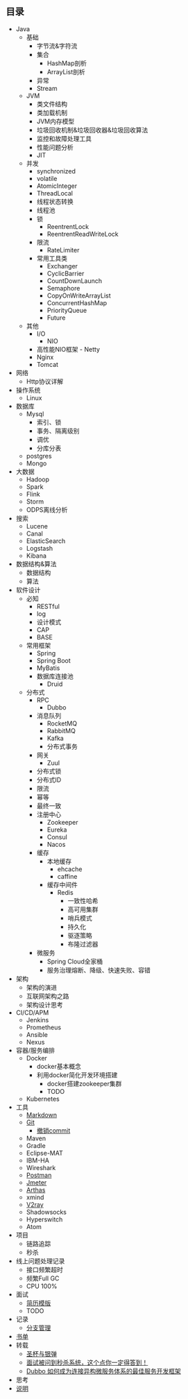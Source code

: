 ## 目录
- Java
  - 基础
    - 字节流&字符流
    - 集合
      - HashMap剖析
      - ArrayList剖析
    - 异常
    - Stream
  - JVM
    - 类文件结构
    - 类加载机制
    - JVM内存模型
    - 垃圾回收机制&垃圾回收器&垃圾回收算法
    - 监控和故障处理工具
    - 性能问题分析
    - JIT
  - 并发
    - synchronized
    - volatile
    - AtomicInteger
    - ThreadLocal
    - 线程状态转换
    - 线程池
    - 锁
      - ReentrentLock
      - ReentrentReadWriteLock
    - 限流
      - RateLimiter
    - 常用工具类
      - Exchanger
      - CyclicBarrier
      - CountDownLaunch
      - Semaphore
      - CopyOnWriteArrayList
      - ConcurrentHashMap
      - PriorityQueue
      - Future
  - 其他
    - I/O
      - NIO
    - 高性能NIO框架 - Netty
    - Nginx
    - Tomcat
- 网络
  - Http协议详解
- 操作系统
  - Linux
- 数据库
  - Mysql
    - 索引、锁
    - 事务、隔离级别
    - 调优
    - 分库分表
  - postgres
  - Mongo
- 大数据
  - Hadoop
  - Spark
  - Flink
  - Storm
  - ODPS离线分析
- 搜索
  - Lucene
  - Canal
  - ElasticSearch
  - Logstash
  - Kibana
- 数据结构&算法
  - 数据结构
  - 算法
- 软件设计
  - 必知
    - RESTful
    - log
    - 设计模式
    - CAP
    - BASE
  - 常用框架
    - Spring
    - Spring Boot
    - MyBatis
    - 数据库连接池
      - Druid
  - 分布式
    - RPC
      - Dubbo
    - 消息队列
      - RocketMQ
      - RabbitMQ
      - Kafka
      - 分布式事务
    - 网关
      - Zuul
    - 分布式锁
    - 分布式ID
    - 限流
    - 幂等
    - 最终一致
    - 注册中心
      - Zookeeper
      - Eureka
      - Consul
      - Nacos
    - 缓存
      - 本地缓存
        - ehcache
        - caffine
      - 缓存中间件
        - Redis
          - 一致性哈希
          - 高可用集群
          - 哨兵模式
          - 持久化
          - 驱逐策略
          - 布隆过滤器
    - 微服务
      - Spring Cloud全家桶
      - 服务治理熔断、降级、快速失败、容错
- 架构
  - 架构的演进
  - 互联网架构之路
  - 架构设计思考
- CI/CD/APM
  - Jenkins
  - Prometheus
  - Ansible
  - Nexus
- 容器/服务编排
  - Docker
    - docker基本概念
    - 利用docker简化开发环境搭建
      - docker搭建zookeeper集群
      - TODO
  - Kubernetes
- 工具
  - [Markdown](https://www.runoob.com/markdown/md-tutorial.html)
  - [Git](https://backlog.com/git-tutorial/cn/)
    - [撤销commit](/docs/tools/git/cancel_commit.md)
  - Maven
  - Gradle
  - Eclipse-MAT
  - IBM-HA
  - Wireshark
  - [Postman](https://www.postman.com/)
  - [Jmeter](http://www.testclass.net/jmeter_doc/jmeter-doc-01)
  - [Arthas](https://alibaba.github.io/arthas/index.html)
  - xmind
  - [V2ray](https://www.v2ray.com/)
  - Shadowsocks
  - Hyperswitch
  - Atom
- 项目
  - 链路追踪
  - 秒杀
- 线上问题处理记录
  - 接口频繁超时
  - 频繁Full GC
  - CPU 100%
- 面试
  - [简历模版](https://github.com/AobingJava/JavaFamily/blob/master/docs/idea/%E8%B5%84%E6%96%99.md)
  - TODO
- 记录
  - [分支管理](/docs/bee/git_flow.md)
- [书单](/docs/bee/books.md)
- 转载
  - [圣杯与银弹](https://mp.weixin.qq.com/s/lUAwJRFWIsoEhSQiiPOYZw)
  - [面试被问到秒杀系统，这个点你一定得答到！](https://mp.weixin.qq.com/s/SWRrdy5AbhERsYBTv3BxGQ)
  - [Dubbo 如何成为连接异构微服务体系的最佳服务开发框架](https://mp.weixin.qq.com/s/-fvDeGlCLjz0n60naZJnQg)
- 思考
- [说明](/docs/bee/declare.md)

